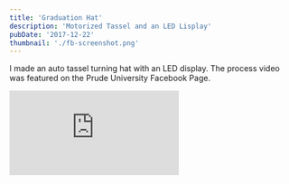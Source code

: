```yaml
---
title: 'Graduation Hat'
description: 'Motorized Tassel and an LED Lisplay'
pubDate: '2017-12-22'
thumbnail: './fb-screenshot.png'
---
```


I made an auto tassel turning hat with an LED display. The process video was featured on the Prude University Facebook Page.

<div class="fb-video-wrapper my-8">
  <iframe
    src="https://www.facebook.com/plugins/video.php?height=314&href=https%3A%2F%2Fwww.facebook.com%2FPurdueEngineering%2Fvideos%2F1375988289195854%2F&show_text=true&width=560&t=0"
    style="border:none;overflow:hidden;"
    scrolling="no"
    frameborder="0"
    allowfullscreen="true"
    allow="autoplay; clipboard-write; encrypted-media; picture-in-picture; web-share"
    class="rounded-lg shadow-lg"
  ></iframe>
</div>

